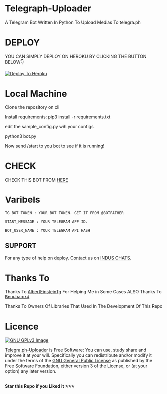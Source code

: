 # Telegraph-Uploader
A Telegram Bot Written In Python To Upload Medias To telegra.ph   

# DEPLOY
YOU CAN SIMPLY DEPLOY ON HEROKU BY CLICKING THE BUTTON BELOW👇

[![Deploy To Heroku](https://www.herokucdn.com/deploy/button.svg)](https://heroku.com/deploy?template=https://github.com/r0ld3x/TELEGRAPH-BOT)

# Local Machine
Clone the repository on cli

Install requirements: pip3 install -r requirements.txt

edit the sample_config.py wih your configs

python3 bot.py

Now send /start to you bot to see if it is running!
# CHECK 

CHECK THIS BOT FROM [HERE](https://t.me/telegrauploder_bot)

# Varibels

``TG_BOT_TOKEN : YOUR BOT TOKEN. GET IT FROM @BOTFATHER``

``START_MESSAGE : YOUR TELEGRAM APP ID.``

``BOT_USER_NAME : YOUR TELEGRAM API HASH``

## SUPPORT

For any type of help on deploy. Contact us on [INDUS CHATS](https://t.me/induschats).

# Thanks To
Thanks To [AlbertEinsteinTg](https://github.com/AlbertEinsteinTg) For Helping Me in Some Cases
ALSO Thanks To [Benchamxd](https://github.com/Benchamxd)

Thanks To Owners Of Libraries That Used In The Development Of This Repo
# Licence
[![GNU GPLv3 Image](https://www.gnu.org/graphics/gplv3-127x51.png)](http://www.gnu.org/licenses/gpl-3.0.en.html)  

[Telegra.ph-Uploader](https://github.com/Benchamxd/Telegraph-Uploader/) is Free Software: You can use, study share and improve it at your
will. Specifically you can redistribute and/or modify it under the terms of the
[GNU General Public License](https://www.gnu.org/licenses/gpl.html) as
published by the Free Software Foundation, either version 3 of the License, or
(at your option) any later version. 

##

**Star this Repo if you Liked it ⭐⭐⭐**
